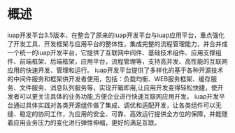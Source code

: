 # 概述

iuap开发平台3.5版本，在整合了原来的iuap开发平台与iuap应用平台，重点强化了开发工具、开发框架与应用平台的整体性，集成完整的流程管理能力，并合并成一个统一的iuap开发平台，它提供了互联网中间件、基础技术组件、应用支撑组件、前端框架、后端框架，应用平台，流程管理等，支持高并发、高性能的互联网应用的快速开发、管理和运行。
iuap开发平台提供了多样化的基于各种开源技术的中间件服务和框架供开发者使用，包括：负载均衡、WEB服务框架、缓存服务、文件服务、消息队列服务等，实现开箱即用,让应用开发变得轻松快捷，使开发者可以更关注具体的业务功能,方便企业进行快速互联网应用开发。
iuap开发平台通过具体实践对各类开源组件做了集成、调优和适配开发，让各类组件可以无缝、稳定的协同工作，为应用的安全、可靠、高效运行提供全方位的保障，并能随着应用业务压力的变化进行弹性伸缩，更好的满足互联。
